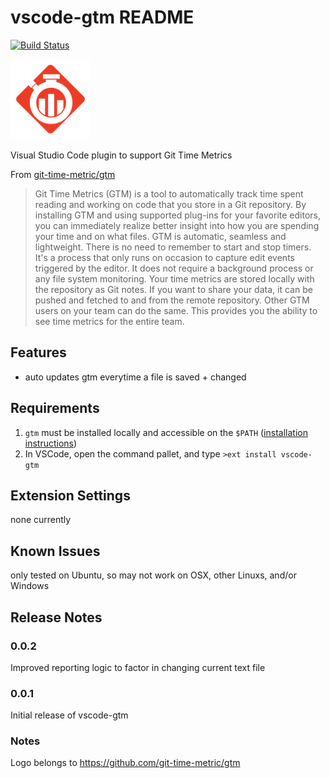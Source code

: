 # vscode-gtm README
[![Build Status](https://travis-ci.org/nexus-uw/vscode-gtm.svg?branch=travis-ci)](https://travis-ci.org/nexus-uw/vscode-gtm)

![](./GTMLogo-128.png)

Visual Studio Code plugin to support Git Time Metrics

From [git-time-metric/gtm](https://github.com/git-time-metric/gtm)
>Git Time Metrics (GTM) is a tool to automatically track time spent reading and working on code that you store in a Git repository. By installing GTM and using supported plug-ins for your favorite editors, you can immediately realize better insight into how you are spending your time and on what files.
>GTM is automatic, seamless and lightweight. There is no need to remember to start and stop timers. It's a process that only runs on occasion to capture edit events triggered by the editor. It does not require a background process or any file system monitoring.
>Your time metrics are stored locally with the repository as Git notes. If you want to share your data, it can be pushed and fetched to and from the remote repository. Other GTM users on your team can do the same. This provides you the ability to see time metrics for the entire team.
## Features
- auto updates gtm everytime a file is saved + changed

## Requirements

1. ```gtm``` must be installed locally and accessible on the ```$PATH``` ([installation instructions](https://github.com/git-time-metric/gtm#install-the-latest-gtm-release))
2. In VSCode, open the command pallet, and type ```>ext install vscode-gtm```

## Extension Settings

none currently

## Known Issues

only tested on Ubuntu, so may not work on OSX, other Linuxs, and/or Windows

## Release Notes

### 0.0.2

Improved reporting logic to factor in changing current text file

### 0.0.1

Initial release of vscode-gtm



### Notes
Logo belongs to https://github.com/git-time-metric/gtm
